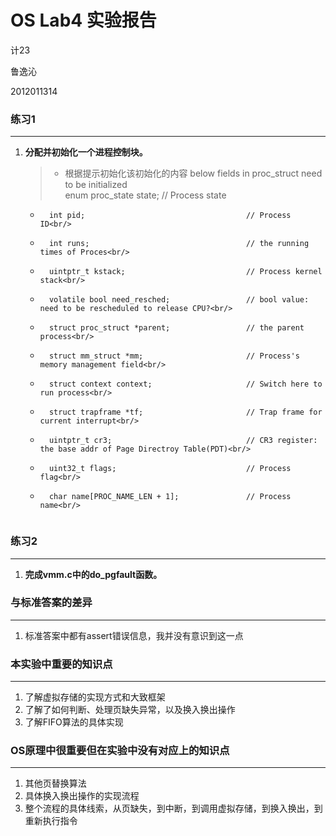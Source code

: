 # OS Lab4 实验报告

计23

鲁逸沁

2012011314

### 练习1
---
1.	<b>分配并初始化一个进程控制块。</b>
	> * 根据提示初始化该初始化的内容
	> below fields in proc_struct need to be initialized<br/>
		enum proc_state state;                      // Process state<br/>
     *       int pid;                                    // Process ID<br/>
     *       int runs;                                   // the running times of Proces<br/>
     *       uintptr_t kstack;                           // Process kernel stack<br/>
     *       volatile bool need_resched;                 // bool value: need to be rescheduled to release CPU?<br/>
     *       struct proc_struct *parent;                 // the parent process<br/>
     *       struct mm_struct *mm;                       // Process's memory management field<br/>
     *       struct context context;                     // Switch here to run process<br/>
     *       struct trapframe *tf;                       // Trap frame for current interrupt<br/>
     *       uintptr_t cr3;                              // CR3 register: the base addr of Page Directroy Table(PDT)<br/>
     *       uint32_t flags;                             // Process flag<br/>
     *       char name[PROC_NAME_LEN + 1];               // Process name<br/>
	```
	
	```


### 练习2
---
1.	<b>完成vmm.c中的do_pgfault函数。</b>

### 与标准答案的差异
---
1.	标准答案中都有assert错误信息，我并没有意识到这一点

### 本实验中重要的知识点
---
1.	了解虚拟存储的实现方式和大致框架
2.	了解了如何判断、处理页缺失异常，以及换入换出操作
3.	了解FIFO算法的具体实现

### OS原理中很重要但在实验中没有对应上的知识点
---
1.	其他页替换算法
2.	具体换入换出操作的实现流程
3.	整个流程的具体线索，从页缺失，到中断，到调用虚拟存储，到换入换出，到重新执行指令
